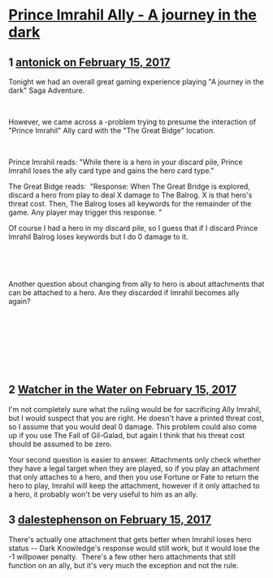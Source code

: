 # [Prince Imrahil Ally - A journey in the dark](https://community.fantasyflightgames.com/topic/242632-prince-imrahil-ally-a-journey-in-the-dark/)

## 1 [antonick on February 15, 2017](https://community.fantasyflightgames.com/topic/242632-prince-imrahil-ally-a-journey-in-the-dark/?do=findComment&comment=2640830)

Tonight we had an overall great gaming experience playing "A journey in the dark" Saga Adventure.

 

However, we came across a -problem trying to presume the interaction of "Prince Imrahil" Ally card with the "The Great Bidge" location.

 

Prince Imrahil reads: "While there is a hero in your discard pile, Prince Imrahil loses the ally card type and gains the hero card type."

The Great Bidge reads:  "Response: When The Great Bridge is explored, discard a hero from play to deal X damage to The Balrog. X is that hero's threat cost. Then, The Balrog loses all keywords for the remainder of the game. Any player may trigger this response. "

Of course I had a hero in my discard pile, so I guess that if I discard Prince Imrahil Balrog loses keywords but I do 0 damage to it.

 

 

Another question about changing from ally to hero is about attachments that can be attached to a hero. Are they discarded if Imrahil becomes ally again? 

 

 

 

 

## 2 [Watcher in the Water on February 15, 2017](https://community.fantasyflightgames.com/topic/242632-prince-imrahil-ally-a-journey-in-the-dark/?do=findComment&comment=2641555)

I'm not completely sure what the ruling would be for sacrificing Ally Imrahil, but I would suspect that you are right. He doesn't have a printed threat cost, so I assume that you would deal 0 damage. This problem could also come up if you use The Fall of Gil-Galad, but again I think that his threat cost should be assumed to be zero. 

Your second question is easier to answer. Attachments only check whether they have a legal target when they are played, so if you play an attachment that only attaches to a hero, and then you use Fortune or Fate to return the hero to play, Imrahil will keep the attachment, however if it only attached to a hero, it probably won't be very useful to him as an ally.

## 3 [dalestephenson on February 15, 2017](https://community.fantasyflightgames.com/topic/242632-prince-imrahil-ally-a-journey-in-the-dark/?do=findComment&comment=2641859)

There's actually one attachment that gets better when Imrahil loses hero status -- Dark Knowledge's response would still work, but it would lose the -1 willpower penalty.  There's a few other hero attachments that still function on an ally, but it's very much the exception and not the rule.

